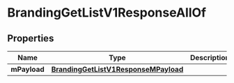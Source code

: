 

# BrandingGetListV1ResponseAllOf

## Properties

Name | Type | Description | Notes
------------ | ------------- | ------------- | -------------
**mPayload** | [**BrandingGetListV1ResponseMPayload**](BrandingGetListV1ResponseMPayload.md) |  | 




